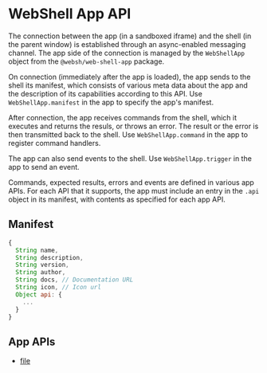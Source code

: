 # WebShell App API

The connection between the app (in a sandboxed iframe) and the shell (in the parent window) is established through an async-enabled
messaging channel. The app side of the connection is managed by the `WebShellApp` object from the `@websh/web-shell-app` package.

On connection (immediately after the app is loaded), the app sends  to the shell its manifest, which consists of various meta data about the app and the description of its capabilities according to this API. Use `WebShellApp.manifest` in the app to specify the app's manifest.

After connection, the app receives commands from the shell, which it executes and returns the resuls, or throws an error. The result or the error is then transmitted back to the shell. Use `WebShellApp.command` in the app to register command handlers.

The app can also send events to the shell. Use `WebShellApp.trigger` in the app to send an event.

Commands, expected results, errors and events are defined in various app APIs. For each API that it supports, the app must include an entry in the `.api` object in its manifest, with contents as specified for each app API.

## Manifest
````js
{
  String name,
  String description,
  String version,
  String author,
  String docs, // Documentation URL
  String icon, // Icon url
  Object api: {
    ...
  }
}
````
## App APIs
* [file](app-api-file)